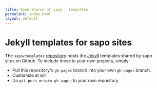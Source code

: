 ```yaml
---
title: Open Source at sapo - templates
permalink: index.html
layout: default
---
```


# Jekyll templates for <span class="podium">sapo</span> sites

The `sapo/templates` [repository][r] hosts the [Jekyll][jk] templates shared by <span class="podium">sapo</span> sites on Github. To include these in your own projects, simply:

* Pull this repository's `gh-pages` branch into your own `gh-pages` branch.
* Customize at will
* Do `git push origin gh-pages` to your own repository

[r]: https://github.com/sapo/templates/tree/gh-pages
[jk]: http://github.com/mojombo/jekyll/
